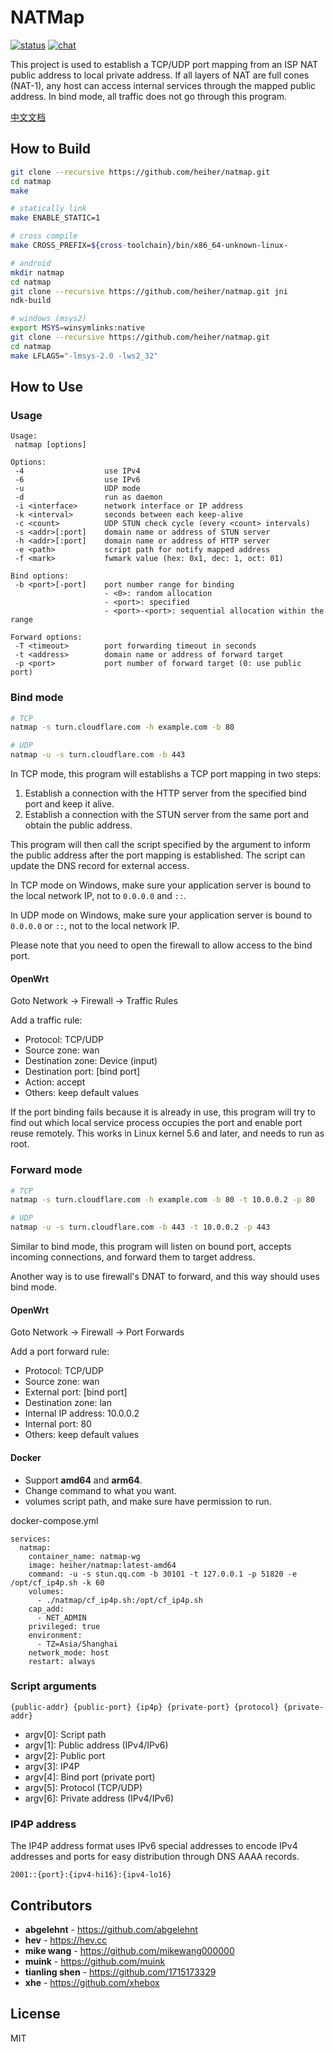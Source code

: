 # NATMap

[![status](https://github.com/heiher/natmap/actions/workflows/build.yaml/badge.svg?branch=master&event=push)](https://github.com/heiher/natmap)
[![chat](https://github.com/heiher/natmap/raw/master/.github/badges/telegram.svg)](https://t.me/hellonatter)

This project is used to establish a TCP/UDP port mapping from an ISP NAT public
address to local private address. If all layers of NAT are full cones (NAT-1),
any host can access internal services through the mapped public address. In bind
mode, all traffic does not go through this program.

[中文文档](https://github.com/heiher/natmap/wiki)

## How to Build

```bash
git clone --recursive https://github.com/heiher/natmap.git
cd natmap
make

# statically link
make ENABLE_STATIC=1

# cross compile
make CROSS_PREFIX=${cross-toolchain}/bin/x86_64-unknown-linux-

# android
mkdir natmap
cd natmap
git clone --recursive https://github.com/heiher/natmap.git jni
ndk-build

# windows (msys2)
export MSYS=winsymlinks:native
git clone --recursive https://github.com/heiher/natmap.git
cd natmap
make LFLAGS="-lmsys-2.0 -lws2_32"
```

## How to Use

### Usage

```
Usage:
 natmap [options]

Options:
 -4                  use IPv4
 -6                  use IPv6
 -u                  UDP mode
 -d                  run as daemon
 -i <interface>      network interface or IP address
 -k <interval>       seconds between each keep-alive
 -c <count>          UDP STUN check cycle (every <count> intervals)
 -s <addr>[:port]    domain name or address of STUN server
 -h <addr>[:port]    domain name or address of HTTP server
 -e <path>           script path for notify mapped address
 -f <mark>           fwmark value (hex: 0x1, dec: 1, oct: 01)

Bind options:
 -b <port>[-port]    port number range for binding
                     - <0>: random allocation
                     - <port>: specified
                     - <port>-<port>: sequential allocation within the range

Forward options:
 -T <timeout>        port forwarding timeout in seconds
 -t <address>        domain name or address of forward target
 -p <port>           port number of forward target (0: use public port)
```

### Bind mode

```bash
# TCP
natmap -s turn.cloudflare.com -h example.com -b 80

# UDP
natmap -u -s turn.cloudflare.com -b 443
```

In TCP mode, this program will establishs a TCP port mapping in two steps:

1. Establish a connection with the HTTP server from the specified bind port and
keep it alive.
2. Establish a connection with the STUN server from the same port and obtain the
public address.

This program will then call the script specified by the argument to inform the
public address after the port mapping is established. The script can update
the DNS record for external access.

In TCP mode on Windows, make sure your application server is bound to the local
network IP, not to `0.0.0.0` and `::`.

In UDP mode on Windows, make sure your application server is bound to `0.0.0.0`
or `::`, not to the local network IP.

Please note that you need to open the firewall to allow access to the bind port.

#### OpenWrt

Goto Network -> Firewall -> Traffic Rules

Add a traffic rule:

* Protocol: TCP/UDP
* Source zone: wan
* Destination zone: Device (input)
* Destination port: [bind port]
* Action: accept
* Others: keep default values

If the port binding fails because it is already in use, this program will try
to find out which local service process occupies the port and enable port reuse
remotely. This works in Linux kernel 5.6 and later, and needs to run as root.

### Forward mode

```bash
# TCP
natmap -s turn.cloudflare.com -h example.com -b 80 -t 10.0.0.2 -p 80

# UDP
natmap -u -s turn.cloudflare.com -b 443 -t 10.0.0.2 -p 443
```

Similar to bind mode, this program will listen on bound port, accepts incoming
connections, and forward them to target address.

Another way is to use firewall's DNAT to forward, and this way should uses bind
mode.

#### OpenWrt

Goto Network -> Firewall -> Port Forwards

Add a port forward rule:

* Protocol: TCP/UDP
* Source zone: wan
* External port: [bind port]
* Destination zone: lan
* Internal IP address: 10.0.0.2
* Internal port: 80
* Others: keep default values

#### Docker

* Support **amd64** and **arm64**.
* Change command to what you want.
* volumes script path, and make sure have permission to run.

docker-compose.yml
```docker-compse
services:
  natmap:
    container_name: natmap-wg
    image: heiher/natmap:latest-amd64
    command: -u -s stun.qq.com -b 30101 -t 127.0.0.1 -p 51820 -e /opt/cf_ip4p.sh -k 60
    volumes:
      - ./natmap/cf_ip4p.sh:/opt/cf_ip4p.sh
    cap_add:
      - NET_ADMIN
    privileged: true
    environment:
      - TZ=Asia/Shanghai
    network_mode: host
    restart: always
```

### Script arguments

```
{public-addr} {public-port} {ip4p} {private-port} {protocol} {private-addr}
```

* argv[0]: Script path
* argv[1]: Public address (IPv4/IPv6)
* argv[2]: Public port
* argv[3]: IP4P
* argv[4]: Bind port (private port)
* argv[5]: Protocol (TCP/UDP)
* argv[6]: Private address (IPv4/IPv6)

### IP4P address

The IP4P address format uses IPv6 special addresses to encode IPv4 addresses and
ports for easy distribution through DNS AAAA records.

```
2001::{port}:{ipv4-hi16}:{ipv4-lo16}
```

## Contributors
* **abgelehnt** - https://github.com/abgelehnt
* **hev** - https://hev.cc
* **mike wang** - https://github.com/mikewang000000
* **muink** - https://github.com/muink
* **tianling shen** - https://github.com/1715173329
* **xhe** - https://github.com/xhebox

## License
MIT
